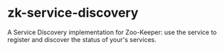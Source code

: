 # zk-service-discovery
A Service Discovery implementation for Zoo-Keeper: use the service to register and discover the status of your's services.
